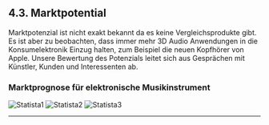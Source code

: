 ## 4.3. Marktpotential

Marktpotenzial ist nicht exakt bekannt da es keine Vergleichsprodukte gibt. Es ist aber zu beobachten, dass immer mehr 3D Audio Anwendungen in die Konsumelektronik Einzug halten, zum Beispiel die neuen Kopfhörer von Apple. Unsere Bewertung des Potenzials leitet sich aus Gesprächen mit Künstler, Kunden und Interessenten ab.

### Marktprognose für elektronische Musikinstrument

![Statista1](recherche/Statista-Outlook-Umsatz-im-Markt-fr-Elektronische--Elektromechanische-Musikinstrumente-Deutschland.png)
![Statista2](recherche/Statista-Outlook-Umsatz-im-Markt-fr-Elektronische--Elektromechanische-Musikinstrumente-Europa.png)
![Statista3](recherche/Statista-Outlook-Umsatz-im-Markt-fr-Elektronische--Elektromechanische-Musikinstrumente-weltweit.png)


---
### 
